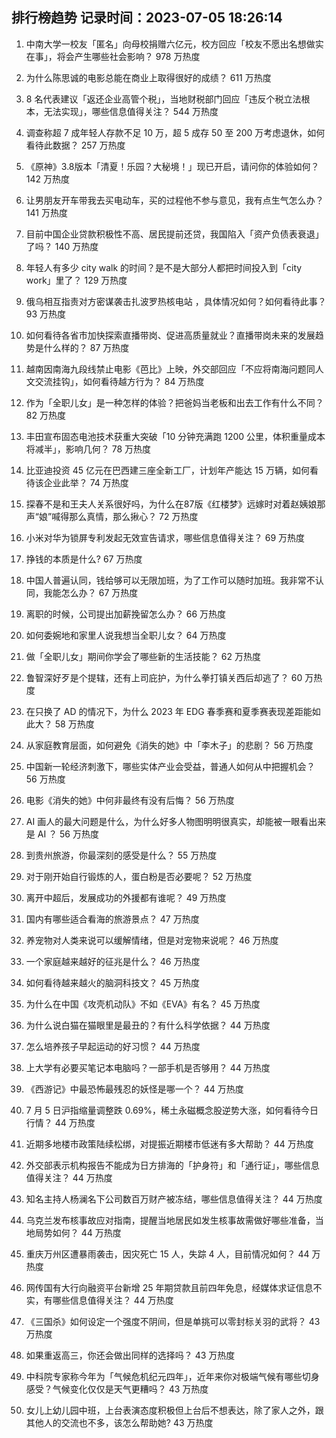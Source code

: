 
## 排行榜趋势 记录时间：2023-07-05 18:26:14
  
  1. 中南大学一校友「匿名」向母校捐赠六亿元，校方回应「校友不愿出名想做实在事」，将会产生哪些社会影响？ 978 万热度
    
  2. 为什么陈思诚的电影总能在商业上取得很好的成绩？ 611 万热度
    
  3. 8 名代表建议「返还企业高管个税」，当地财税部门回应「违反个税立法根本，无法实现」，哪些信息值得关注？ 544 万热度
    
  4. 调查称超 7 成年轻人存款不足 10 万，超 5 成存 50 至 200 万考虑退休，如何看待此数据？ 257 万热度
    
  5. 《原神》3.8版本「清夏！乐园？大秘境！」现已开启，请问你的体验如何？ 142 万热度
    
  6. 让男朋友开车带我去买电动车，买的过程他不参与意见，我有点生气怎么办？ 141 万热度
    
  7. 目前中国企业贷款积极性不高、居民提前还贷，我国陷入「资产负债表衰退」了吗？ 140 万热度
    
  8. 年轻人有多少 city walk 的时间？是不是大部分人都把时间投入到「city work」里了？ 129 万热度
    
  9. 俄乌相互指责对方密谋袭击扎波罗热核电站 ，具体情况如何？如何看待此事？ 93 万热度
    
  10. 如何看待各省市加快探索直播带岗、促进高质量就业？直播带岗未来的发展趋势是什么样的？ 87 万热度
    
  11. 越南因南海九段线禁止电影《芭比》上映，外交部回应「不应将南海问题同人文交流挂钩」，如何看待越方行为？ 84 万热度
    
  12. 作为「全职儿女」是一种怎样的体验？把爸妈当老板和出去工作有什么不同？ 82 万热度
    
  13. 丰田宣布固态电池技术获重大突破「10 分钟充满跑 1200 公里，体积重量成本将减半」，影响几何？ 78 万热度
    
  14. 比亚迪投资 45 亿元在巴西建三座全新工厂，计划年产能达 15 万辆，如何看待该企业此举？ 74 万热度
    
  15. 探春不是和王夫人关系很好吗，为什么在87版《红楼梦》远嫁时对着赵姨娘那声“娘”喊得那么真情，那么揪心？ 72 万热度
    
  16. 小米对华为锁屏专利发起无效宣告请求，哪些信息值得关注？ 69 万热度
    
  17. 挣钱的本质是什么? 67 万热度
    
  18. 中国人普遍认同，钱给够可以无限加班，为了工作可以随时加班。我非常不认同，我能怎么办？ 67 万热度
    
  19. 离职的时候，公司提出加薪挽留怎么办？ 66 万热度
    
  20. 如何委婉地和家里人说我想当全职儿女？ 64 万热度
    
  21. 做「全职儿女」期间你学会了哪些新的生活技能？ 62 万热度
    
  22. 鲁智深好歹是个提辖，还有上司庇护，为什么拳打镇关西后却逃了？ 60 万热度
    
  23. 在只换了 AD 的情况下，为什么 2023 年 EDG 春季赛和夏季赛表现差距能如此大？ 58 万热度
    
  24. 从家庭教育层面，如何避免《消失的她》中「李木子」的悲剧？ 56 万热度
    
  25. 中国新一轮经济刺激下，哪些实体产业会受益，普通人如何从中把握机会？ 56 万热度
    
  26. 电影《消失的她》中何非最终有没有后悔？ 56 万热度
    
  27. AI 画人的最大问题是什么，为什么好多人物图明明很真实，却能被一眼看出来是 AI ？ 56 万热度
    
  28. 到贵州旅游，你最深刻的感受是什么？ 55 万热度
    
  29. 对于刚开始自行锻炼的人，蛋白粉是否必要呢？ 52 万热度
    
  30. 离开中超后，发展成功的外援都有谁呢？ 49 万热度
    
  31. 国内有哪些适合看海的旅游景点？ 47 万热度
    
  32. 养宠物对人类来说可以缓解情绪，但是对宠物来说呢？ 46 万热度
    
  33. 一个家庭越来越好的征兆是什么？ 46 万热度
    
  34. 如何看待越来越火的脑洞科技文？ 45 万热度
    
  35. 为什么在中国《攻壳机动队》不如《EVA》有名？ 45 万热度
    
  36. 为什么说白猫在猫眼里是最丑的？有什么科学依据？ 44 万热度
    
  37. 怎么培养孩子早起运动的好习惯？ 44 万热度
    
  38. 上大学有必要买笔记本电脑吗？一部手机是否够用？ 44 万热度
    
  39. 《西游记》中最恐怖最残忍的妖怪是哪一个？ 44 万热度
    
  40. 7 月 5 日沪指缩量调整跌 0.69%，稀土永磁概念股逆势大涨，如何看待今日行情？ 44 万热度
    
  41. 近期多地楼市政策陆续松绑，对提振近期楼市低迷有多大帮助？ 44 万热度
    
  42. 外交部表示机构报告不能成为日方排海的「护身符」和「通行证」，哪些信息值得关注？ 44 万热度
    
  43. 知名主持人杨澜名下公司数百万财产被冻结，哪些信息值得关注？ 44 万热度
    
  44. 乌克兰发布核事故应对指南，提醒当地居民如发生核事故需做好哪些准备，当地局势如何？ 44 万热度
    
  45. 重庆万州区遭暴雨袭击，因灾死亡 15 人，失踪 4 人，目前情况如何？ 44 万热度
    
  46. 网传国有大行向融资平台新增 25 年期贷款且前四年免息，经媒体求证信息不实，有哪些信息值得关注？ 44 万热度
    
  47. 《三国杀》如何设定一个强度不阴间，但是单挑可以零封标关羽的武将？ 43 万热度
    
  48. 如果重返高三，你还会做出同样的选择吗？ 43 万热度
    
  49. 中科院专家称今年为「气候危机纪元四年」，近年来你对极端气候有哪些切身感受？气候变化仅仅是天气更糟吗？ 43 万热度
    
  50. 女儿上幼儿园中班，上台表演态度积极但上台后不想表达，除了家人之外，跟其他人的交流也不多，该怎么帮助她? 43 万热度
    